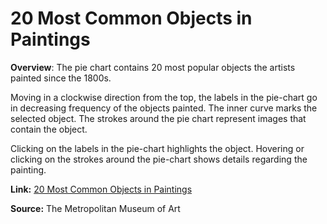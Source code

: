 # 20 Most Common Objects in Paintings

**Overview**: The pie chart contains 20 most popular objects the artists painted since the 1800s. 

Moving in a clockwise direction from the top, the labels in the pie-chart go in decreasing frequency of the objects painted. The inner curve marks the selected object. The strokes around the pie chart represent images that contain the object.

Clicking on the labels in the pie-chart highlights the object. Hovering or clicking on the strokes around the pie-chart shows details regarding the painting.

**Link:** [20 Most Common Objects in Paintings](https://aishwaryamsk.github.io/top20ObjectsInPaintings/the_met.html) 

**Source:** The Metropolitan Museum of Art
